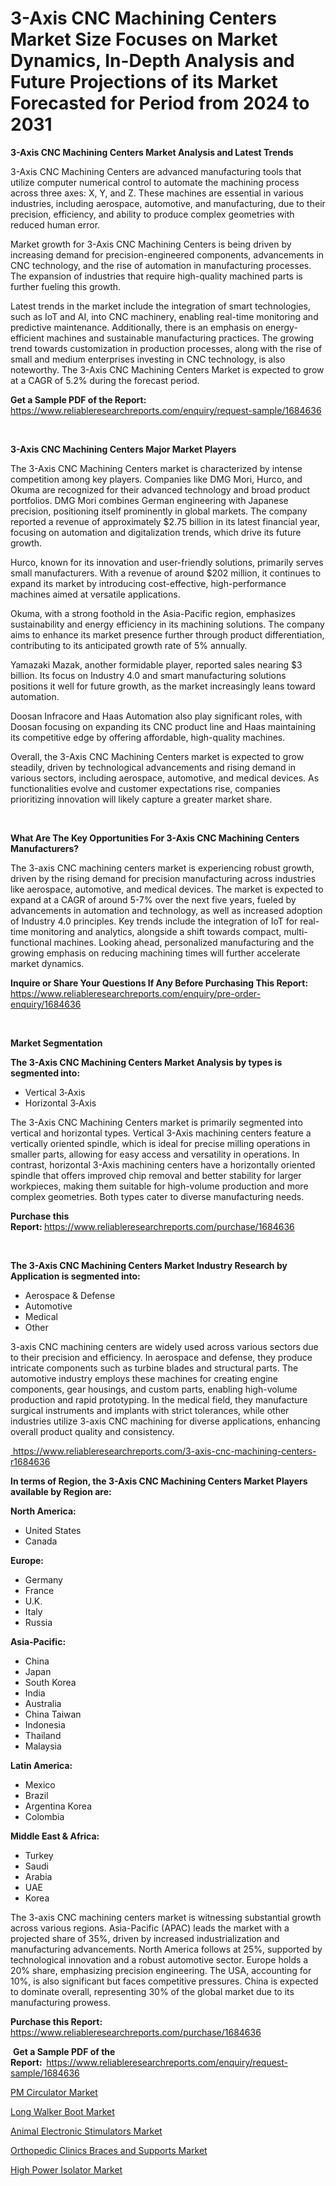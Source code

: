 <p><h1>3-Axis CNC Machining Centers Market Size Focuses on Market Dynamics, In-Depth Analysis and Future Projections of its Market Forecasted for Period from 2024 to 2031</h1></p><p><strong>3-Axis CNC Machining Centers Market Analysis and Latest Trends</strong></p>
<p><p>3-Axis CNC Machining Centers are advanced manufacturing tools that utilize computer numerical control to automate the machining process across three axes: X, Y, and Z. These machines are essential in various industries, including aerospace, automotive, and manufacturing, due to their precision, efficiency, and ability to produce complex geometries with reduced human error. </p><p>Market growth for 3-Axis CNC Machining Centers is being driven by increasing demand for precision-engineered components, advancements in CNC technology, and the rise of automation in manufacturing processes. The expansion of industries that require high-quality machined parts is further fueling this growth. </p><p>Latest trends in the market include the integration of smart technologies, such as IoT and AI, into CNC machinery, enabling real-time monitoring and predictive maintenance. Additionally, there is an emphasis on energy-efficient machines and sustainable manufacturing practices. The growing trend towards customization in production processes, along with the rise of small and medium enterprises investing in CNC technology, is also noteworthy. The 3-Axis CNC Machining Centers Market is expected to grow at a CAGR of 5.2% during the forecast period.</p></p>
<p><strong>Get a Sample PDF of the Report:&nbsp;</strong> <a href="https://www.reliableresearchreports.com/enquiry/request-sample/1684636?utm_campaign=116&utm_medium=2&utm_source=Github&utm_content=ia&utm_term=30122024&utm_id=3-axis-cnc-machining-centers">https://www.reliableresearchreports.com/enquiry/request-sample/1684636</a></p>
<p>&nbsp;</p>
<p><strong>3-Axis CNC Machining Centers Major Market Players</strong></p>
<p><p>The 3-Axis CNC Machining Centers market is characterized by intense competition among key players. Companies like DMG Mori, Hurco, and Okuma are recognized for their advanced technology and broad product portfolios. DMG Mori combines German engineering with Japanese precision, positioning itself prominently in global markets. The company reported a revenue of approximately $2.75 billion in its latest financial year, focusing on automation and digitalization trends, which drive its future growth.</p><p>Hurco, known for its innovation and user-friendly solutions, primarily serves small manufacturers. With a revenue of around $202 million, it continues to expand its market by introducing cost-effective, high-performance machines aimed at versatile applications.</p><p>Okuma, with a strong foothold in the Asia-Pacific region, emphasizes sustainability and energy efficiency in its machining solutions. The company aims to enhance its market presence further through product differentiation, contributing to its anticipated growth rate of 5% annually.</p><p>Yamazaki Mazak, another formidable player, reported sales nearing $3 billion. Its focus on Industry 4.0 and smart manufacturing solutions positions it well for future growth, as the market increasingly leans toward automation.</p><p>Doosan Infracore and Haas Automation also play significant roles, with Doosan focusing on expanding its CNC product line and Haas maintaining its competitive edge by offering affordable, high-quality machines. </p><p>Overall, the 3-Axis CNC Machining Centers market is expected to grow steadily, driven by technological advancements and rising demand in various sectors, including aerospace, automotive, and medical devices. As functionalities evolve and customer expectations rise, companies prioritizing innovation will likely capture a greater market share.</p></p>
<p>&nbsp;</p>
<p><strong>What Are The Key Opportunities For 3-Axis CNC Machining Centers Manufacturers?</strong></p>
<p><p>The 3-axis CNC machining centers market is experiencing robust growth, driven by the rising demand for precision manufacturing across industries like aerospace, automotive, and medical devices. The market is expected to expand at a CAGR of around 5-7% over the next five years, fueled by advancements in automation and technology, as well as increased adoption of Industry 4.0 principles. Key trends include the integration of IoT for real-time monitoring and analytics, alongside a shift towards compact, multi-functional machines. Looking ahead, personalized manufacturing and the growing emphasis on reducing machining times will further accelerate market dynamics.</p></p>
<p><strong>Inquire or Share Your Questions If Any Before Purchasing This Report:</strong> <a href="https://www.reliableresearchreports.com/enquiry/pre-order-enquiry/1684636?utm_campaign=116&utm_medium=2&utm_source=Github&utm_content=ia&utm_term=30122024&utm_id=3-axis-cnc-machining-centers">https://www.reliableresearchreports.com/enquiry/pre-order-enquiry/1684636</a></p>
<p>&nbsp;</p>
<p><strong>Market Segmentation</strong></p>
<p><strong>The 3-Axis CNC Machining Centers Market Analysis by types is segmented into:</strong></p>
<p><ul><li>Vertical 3‑Axis</li><li>Horizontal 3‑Axis</li></ul></p>
<p><p>The 3-Axis CNC Machining Centers market is primarily segmented into vertical and horizontal types. Vertical 3-Axis machining centers feature a vertically oriented spindle, which is ideal for precise milling operations in smaller parts, allowing for easy access and versatility in operations. In contrast, horizontal 3-Axis machining centers have a horizontally oriented spindle that offers improved chip removal and better stability for larger workpieces, making them suitable for high-volume production and more complex geometries. Both types cater to diverse manufacturing needs.</p></p>
<p><strong>Purchase this Report:&nbsp;</strong><a href="https://www.reliableresearchreports.com/purchase/1684636?utm_campaign=116&utm_medium=2&utm_source=Github&utm_content=ia&utm_term=30122024&utm_id=3-axis-cnc-machining-centers">https://www.reliableresearchreports.com/purchase/1684636</a></p>
<p>&nbsp;</p>
<p><strong>The 3-Axis CNC Machining Centers Market Industry Research by Application is segmented into:</strong></p>
<p><ul><li>Aerospace & Defense</li><li>Automotive</li><li>Medical</li><li>Other</li></ul></p>
<p><p>3-axis CNC machining centers are widely used across various sectors due to their precision and efficiency. In aerospace and defense, they produce intricate components such as turbine blades and structural parts. The automotive industry employs these machines for creating engine components, gear housings, and custom parts, enabling high-volume production and rapid prototyping. In the medical field, they manufacture surgical instruments and implants with strict tolerances, while other industries utilize 3-axis CNC machining for diverse applications, enhancing overall product quality and consistency.</p></p>
<p><a href="https://www.reliableresearchreports.com/3-axis-cnc-machining-centers-r1684636?utm_campaign=116&utm_medium=2&utm_source=Github&utm_content=ia&utm_term=30122024&utm_id=3-axis-cnc-machining-centers">&nbsp;https://www.reliableresearchreports.com/3-axis-cnc-machining-centers-r1684636</a></p>
<p><strong>In terms of Region, the 3-Axis CNC Machining Centers Market Players available by Region are:</strong></p>
<p>
    <p> <strong> North America: </strong>
        <ul>
            <li>United States</li>
            <li>Canada</li>
        </ul>
        </p> 
    <p> <strong> Europe: </strong>
        <ul>
            <li>Germany</li>
            <li>France</li>
            <li>U.K.</li>
            <li>Italy</li>
            <li>Russia</li>
        </ul>
        </p> 
    <p> <strong> Asia-Pacific: </strong>
        <ul>
            <li>China</li>
            <li>Japan</li>
            <li>South Korea</li>
            <li>India</li>
            <li>Australia</li>
            <li>China Taiwan</li>
            <li>Indonesia</li>
            <li>Thailand</li>
            <li>Malaysia</li>
        </ul>
        </p> 
    <p> <strong> Latin America: </strong>
        <ul>
            <li>Mexico</li>
            <li>Brazil</li>
            <li>Argentina Korea</li>
            <li>Colombia</li>
        </ul>
        </p> 
    <p> <strong> Middle East & Africa: </strong>
        <ul>
            <li>Turkey</li>
            <li>Saudi</li>
            <li>Arabia</li>
            <li>UAE</li>
            <li>Korea</li>
        </ul>
    </p>
    </p>
<p><p>The 3-axis CNC machining centers market is witnessing substantial growth across various regions. Asia-Pacific (APAC) leads the market with a projected share of 35%, driven by increased industrialization and manufacturing advancements. North America follows at 25%, supported by technological innovation and a robust automotive sector. Europe holds a 20% share, emphasizing precision engineering. The USA, accounting for 10%, is also significant but faces competitive pressures. China is expected to dominate overall, representing 30% of the global market due to its manufacturing prowess.</p></p>
<p><strong>Purchase this Report: </strong><a href="https://www.reliableresearchreports.com/purchase/1684636?utm_campaign=116&utm_medium=2&utm_source=Github&utm_content=ia&utm_term=30122024&utm_id=3-axis-cnc-machining-centers">https://www.reliableresearchreports.com/purchase/1684636</a></p>
<p>&nbsp;<strong>Get a Sample PDF of the Report:&nbsp;&nbsp;</strong><a href="https://www.reliableresearchreports.com/enquiry/request-sample/1684636?utm_campaign=116&utm_medium=2&utm_source=Github&utm_content=ia&utm_term=30122024&utm_id=3-axis-cnc-machining-centers">https://www.reliableresearchreports.com/enquiry/request-sample/1684636</a></p>
<p><strong></strong></p>
<p><p><a href="https://github.com/antonioc6hal/Market-Research-Report-List-1/blob/main/pm-circulator-market.md?utm_campaign=116&utm_medium=2&utm_source=Github&utm_content=ia&utm_term=30122024&utm_id=3-axis-cnc-machining-centers">PM Circulator Market</a></p><p><a href="https://github.com/rodinayygacklezi/Market-Research-Report-List-1/blob/main/long-walker-boot-market.md?utm_campaign=116&utm_medium=2&utm_source=Github&utm_content=ia&utm_term=30122024&utm_id=3-axis-cnc-machining-centers">Long Walker Boot Market</a></p><p><a href="https://github.com/flnordan65e0/Market-Research-Report-List-1/blob/main/animal-electronic-stimulators-market.md?utm_campaign=116&utm_medium=2&utm_source=Github&utm_content=ia&utm_term=30122024&utm_id=3-axis-cnc-machining-centers">Animal Electronic Stimulators Market</a></p><p><a href="https://github.com/lindaopodray/Market-Research-Report-List-1/blob/main/orthopedic-clinics-braces-and-supports-market.md?utm_campaign=116&utm_medium=2&utm_source=Github&utm_content=ia&utm_term=30122024&utm_id=3-axis-cnc-machining-centers">Orthopedic Clinics Braces and Supports Market</a></p><p><a href="https://github.com/hammelximalschid/Market-Research-Report-List-1/blob/main/high-power-isolator-market.md?utm_campaign=116&utm_medium=2&utm_source=Github&utm_content=ia&utm_term=30122024&utm_id=3-axis-cnc-machining-centers">High Power Isolator Market</a></p></p>